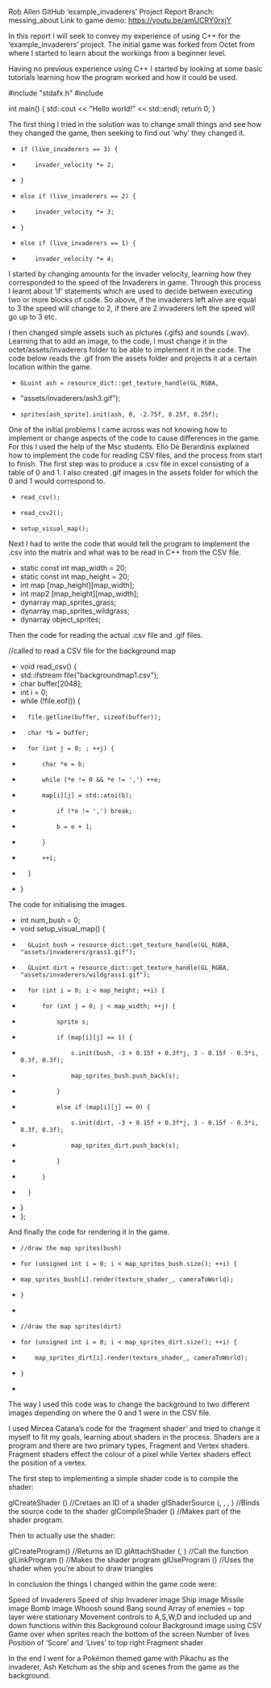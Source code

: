 Rob Allen GitHub ‘example_invaderers’ Project Report
Branch: messing_about
Link to game demo: https://youtu.be/amUCRY0rxjY

In this report I will seek to convey my experience of using C++ for the ‘example_invaderers’ project. The initial game was forked from Octet from where I started to learn about the workings from a beginner level.

Having no previous experience using C++ I started by looking at some basic tutorials learning how the program worked and how it could be used.

#include "stdafx.h"
#include <iostream>

int main()
{
std::cout << "Hello world!" << std::endl;
return 0;
}

The first thing I tried in the solution was to change small things and see how they changed the game, then seeking to find out ‘why’ they changed it.

+	  if (live_invaderers == 3) {
+		  invader_velocity *= 2;
+	  }
+	  else if (live_invaderers == 2) {
+		  invader_velocity *= 3;
+	  }
+	  else if (live_invaderers == 1) {
+		  invader_velocity *= 4;

I started by changing amounts for the invader velocity, learning how they corresponded to the speed of the Invaderers in game. Through this process I learnt about ‘if’ statements which are used to decide between executing two or more blocks of code. So above, if the invaderers left alive are equal to 3 the speed will change to 2, if there are 2 invaderers left the speed will go up to 3 etc. 

I then changed simple assets such as pictures (.gifs) and sounds (.wav). Learning that to add an image, to the code, I must change it in the octet/assets/invaderers folder to be able to implement it in the code. The code below reads the .gif from the assets folder and projects it at a certain location within the game.

+	  GLuint ash = resource_dict::get_texture_handle(GL_RGBA, 
+	"assets/invaderers/ash3.gif");	  
+	  sprites[ash_sprite].init(ash, 0, -2.75f, 0.25f, 0.25f);

One of the initial problems I came across was not knowing how to implement or change aspects of the code to cause differences in the game. For this I used the help of the Msc students. Elio De Berardinis explained how to implement the code for reading CSV files, and the process from start to finish.
The first step was to produce a .csv file in excel consisting of a table of 0 and 1. I also created .gif images in the assets folder for which the 0 and 1 would correspond to.

+	  read_csv();
+	  read_csv2();
+	  setup_visual_map();

Next I had to write the code that would tell the program to implement the .csv into the matrix and what was to be read in C++ from the CSV file.

+	static const int map_width = 20;
+	static const int map_height = 20;
+ 	int map [map_height][map_width];
+ 	int map2 [map_height][map_width];
+	dynarray<sprite> map_sprites_grass;
+	dynarray<sprite> map_sprites_wildgrass;
+	dynarray<sprite> object_sprites;
 	
Then the code for reading the actual .csv file and .gif files. 

//called to read a CSV file for the background map
+	void read_csv() {
+	std::ifstream file("backgroundmap1.csv");
+	char buffer[2048];
+	int i = 0;
+	while (!file.eof()) {
+		file.getline(buffer, sizeof(buffer));
+		char *b = buffer;
+		for (int j = 0; ; ++j) {
+			char *e = b;
+			while (*e != 0 && *e != ',') ++e;
+			map[i][j] = std::atoi(b);
+				if (*e != ',') break;
+				b = e + 1;
+			}
+			++i;
+		}
+	}
 
The code for initialising the images.

+	int num_bush = 0;
+	void setup_visual_map() {
+		GLuint bush = resource_dict::get_texture_handle(GL_RGBA, "assets/invaderers/grass1.gif");
+		GLuint dirt = resource_dict::get_texture_handle(GL_RGBA, "assets/invaderers/wildgrass1.gif");
+		for (int i = 0; i < map_height; ++i) {
+			for (int j = 0; j < map_width; ++j) {
+				sprite s;
+				if (map[i][j] == 1) {
+					s.init(bush, -3 + 0.15f + 0.3f*j, 3 - 0.15f - 0.3*i, 0.3f, 0.3f);
+					map_sprites_bush.push_back(s);
+				}
+				else if (map[i][j] == 0) {
+					s.init(dirt, -3 + 0.15f + 0.3f*j, 3 - 0.15f - 0.3*i, 0.3f, 0.3f);
+					map_sprites_dirt.push_back(s);
+				}
+			}
+		}
+	}
+  };

And finally the code for rendering it in the game. 

+	  //draw the map sprites(bush)
+	  for (unsigned int i = 0; i < map_sprites_bush.size(); ++i) {
+	  map_sprites_bush[i].render(texture_shader_, cameraToWorld);
+	  }
+
+	  //draw the map sprites(dirt)
+	  for (unsigned int i = 0; i < map_sprites_dirt.size(); ++i) {
+		  map_sprites_dirt[i].render(texture_shader_, cameraToWorld);
+	  }
+

The way I used this code was to change the background to two different images depending on where the 0 and 1 were in the CSV file.

I used Mircea Catana’s code for the ‘fragment shader’ and tried to change it myself to fit my goals, learning about shaders in the process. 
Shaders are a program and there are two primary types, Fragment and Vertex shaders. Fragment shaders effect the colour of a pixel while Vertex shaders effect the position of a vertex. 

The first step to implementing a simple shader code is to compile the shader:

<GLuint> glCreateShader (<type>)
//Cretaes an ID of a shader
glShaderSource (<id>, <count>, <src code>, <lengths>)
//Binds the source code to the shader
glCompileShader (<id>)
//Makes part of the shader program.

Then to actually use the shader:

<GLuint> glCreateProgram()
//Returns an ID
glAttachShader (<prog ID>, <shader ID>)
//Call the function
glLinkProgram (<prog ID>)
//Makes the shader program
glUseProgram (<prog ID>)
//Uses the shader when you’re about to draw triangles

In conclusion the things I changed within the game code were:

Speed of invaderers
Speed of ship
Invaderer image 
Ship image
Missile image
Bomb image
Whoosh sound
Bang sound
Array of enemies = top layer were stationary
Movement controls to A,S,W,D and included up and down functions within this
Background colour
Background image using CSV
Game over when sprites reach the bottom of the screen
Number of lives
Position of ‘Score’ and ‘Lives’ to top right
Fragment shader

In the end I went for a Pokémon themed game with Pikachu as the invaderer, Ash Ketchum as the ship and scenes from the game as the background.



